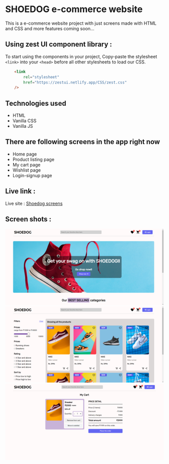 
# SHOEDOG e-commerce website

This is a e-commerce website project with just screens made with HTML and CSS and more features coming soon...

## Using zest UI component library : 

To start using the components in your project, Copy-paste the stylesheet ```<link>``` into your ```<head>``` before all other stylesheets to load our CSS.
```html
    <link
        rel="stylesheet"
        href="https://zestui.netlify.app/CSS/zest.css"
    />
```

## Technologies used

- HTML
- Vanilla CSS
- Vanilla JS

## There are following screens in the app right now

- Home page
- Product listing page
- My cart page
- Wishlist page
- Login-signup page

## Live link :

Live site : [Shoedog screens](https://shoedog-temp.netlify.app/)

## Screen shots :

![ss-1](/assets/screen-shots/ss-1.png)
![ss-2](/assets/screen-shots/ss-2.png)
![ss-3](/assets/screen-shots/ss-3.png)